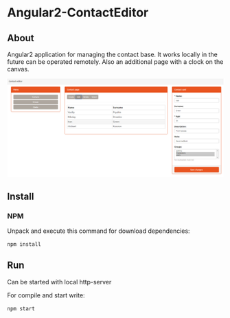 # Angular2-ContactEditor

## About
Angular2 application for managing the contact base. It works locally in the future can be operated remotely.
Also an additional page with a clock on the canvas.

![alt tag](https://raw.githubusercontent.com/myfunc/Angular2-ContactEditor/master/angular.PNG)


## Install
### NPM
Unpack and execute this command for download dependencies:
```
npm install
```
## Run
Can be started with local http-server

For compile and start write:
```
npm start
```
